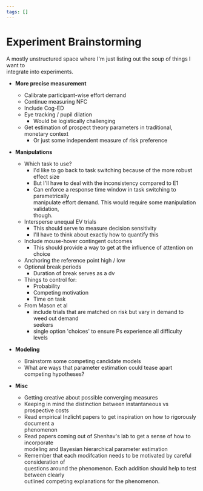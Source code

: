 ```yaml
---
tags: []
---
```

   
# Experiment Brainstorming   
   
A mostly unstructured space where I'm just listing out the soup of things I want to   
integrate into experiments.   
   
* **More precise measurement**   
    * Calibrate participant-wise effort demand   
    * Continue measuring NFC   
    * Include Cog-ED   
    * Eye tracking / pupil dilation   
        * Would be logistically challenging   
    * Get estimation of prospect theory parameters in traditional, monetary context   
        * Or just some independent measure of risk preference   
   
   
* **Manipulations**   
    * Which task to use?   
        * I'd like to go back to task switching because of the more robust effect size   
        * But I'll have to deal with the inconsistency compared to E1   
        * Can enforce a response time window in task switching to parametrically   
            manipulate effort demand. This would require some manipulation validation,   
            though.   
    * Intersperse unequal EV trials   
        * This should serve to measure decision sensitivity   
        * I'll have to think about exactly how to quantify this   
    * Include mouse-hover contingent outcomes   
        * This should provide a way to get at the influence of attention on choice   
    * Anchoring the reference point high / low   
    * Optional break periods   
        * Duration of break serves as a dv   
    * Things to control for:   
        * Probability   
        * Competing motivation   
        * Time on task   
    * From Mason et al   
        * include trials that are matched on risk but vary in demand to weed out demand   
            seekers   
        * single option 'choices' to ensure Ps experience all difficulty levels   
   
* **Modeling**   
    * Brainstorm some competing candidate models   
    * What are ways that parameter estimation could tease apart competing hypotheses?   
   
* **Misc**   
    * Getting creative about possible converging measures   
    * Keeping in mind the distinction between instantaneous vs prospective costs   
    * Read empirical Inzlicht papers to get inspiration on how to rigorously document a   
        phenomenon   
    * Read papers coming out of Shenhav's lab to get a sense of how to incorporate   
        modeling and Bayesian hierarchical parameter estimation   
    * Remember that each modifcation needs to be motivated by careful consideration of   
        questions around the phenomenon. Each addition should help to test between clearly   
        outlined competing explanations for the phenomenon.